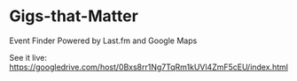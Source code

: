 Gigs-that-Matter
================

Event Finder Powered by Last.fm and Google Maps

See it live: https://googledrive.com/host/0Bxs8rr1Ng7TqRm1kUVl4ZmF5cEU/index.html

